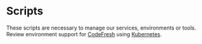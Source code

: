 # Scripts

These scripts are necessary to manage our services, environments or tools.
Review environment support for [CodeFresh](http://codefresh.io/) using [Kubernetes](https://kubernetes.io/).

